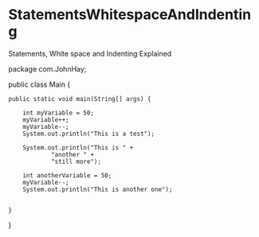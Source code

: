 # StatementsWhitespaceAndIndenting
Statements, White space and Indenting Explained

package com.JohnHay;

public class Main {

    public static void main(String[] args) {

        int myVariable = 50;
        myVariable++;
        myVariable--;
        System.out.println("This is a test");

        System.out.println("This is " +
                "another " +
                "still more");

        int anotherVariable = 50;
        myVariable--;
        System.out.println("This is another one");


    }
}
